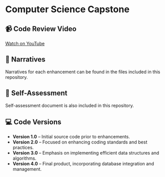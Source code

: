 # Computer Science Capstone

## 📹 Code Review Video
[Watch on YouTube](https://youtu.be/6jg-qJ-1kMM)

## 📄 Narratives
Narratives for each enhancement can be found in the files included in this repository.

## 📝 Self-Assessment
Self-assessment document is also included in this repository.

## 💻 Code Versions
- **Version 1.0** – Initial source code prior to enhancements.  
- **Version 2.0** – Focused on enhancing coding standards and best practices.  
- **Version 3.0** – Emphasis on implementing efficient data structures and algorithms.  
- **Version 4.0** – Final product, incorporating database integration and management.  
